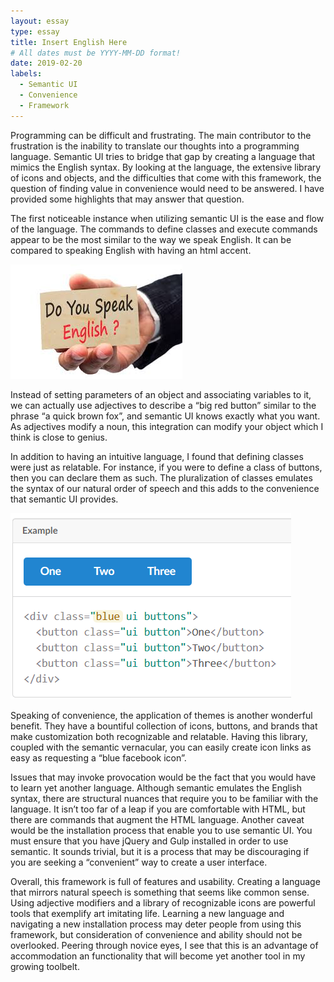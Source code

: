 ```yaml
---
layout: essay
type: essay
title: Insert English Here
# All dates must be YYYY-MM-DD format!
date: 2019-02-20
labels:
  - Semantic UI
  - Convenience
  - Framework
---
```


Programming can be difficult and frustrating.  The main contributor to the frustration is the inability to translate our thoughts into a programming language.  Semantic UI tries to bridge that gap by creating a language that mimics the English syntax.  By looking at the language, the extensive library of icons and objects, and the difficulties that come with this framework, the question of finding value in convenience would need to be answered.  I have provided some highlights that may answer that question. 

The first noticeable instance when utilizing semantic UI is the ease and flow of the language.  The commands to define classes and execute commands appear to be the most similar to the way we speak English.  It can be compared to speaking English with having an html accent. 

<img class="ui medium right floated image" src="../images/English.jpg">

Instead of setting parameters of an object and associating variables to it, we can actually use adjectives to describe a “big red button” similar to the phrase “a quick brown fox”, and semantic UI knows exactly what you want.  As adjectives modify a noun, this integration can modify your object which I think is close to genius.
     
In addition to having an intuitive language, I found that defining classes were just as relatable.  For instance, if you were to define a class of buttons, then you can declare them as such.  The pluralization of classes emulates the syntax of our natural order of speech and this adds to the convenience that semantic UI provides.  

<img class="ui small left floated image" src="../images/buttons.PNG">

Speaking of convenience, the application of themes is another wonderful benefit.  They have a bountiful collection of icons, buttons, and brands that make customization both recognizable and relatable.  Having this library, coupled with the semantic vernacular, you can easily create icon links as easy as requesting a “blue facebook icon”.

Issues that may invoke provocation would be the fact that you would have to learn yet another language.  Although semantic emulates the English syntax, there are structural nuances that require you to be familiar with the language.  It isn’t too far of a leap if you are comfortable with HTML, but there are commands that augment the HTML language.  Another caveat would be the installation process that enable you to use semantic UI.  You must ensure that you have jQuery and Gulp installed in order to use semantic.  It sounds trivial, but it is a process that may be discouraging if you are seeking a “convenient” way to create a user interface.
     
Overall, this framework is full of features and usability.  Creating a language that mirrors natural speech is something that seems like common sense.  Using adjective modifiers and a library of recognizable icons are powerful tools that exemplify art imitating life.  Learning a new language and navigating a new installation process may deter people from using this framework, but consideration of convenience and ability should not be overlooked.  Peering through novice eyes, I see that this is an advantage of accommodation an functionality that will become yet another tool in my growing toolbelt.
